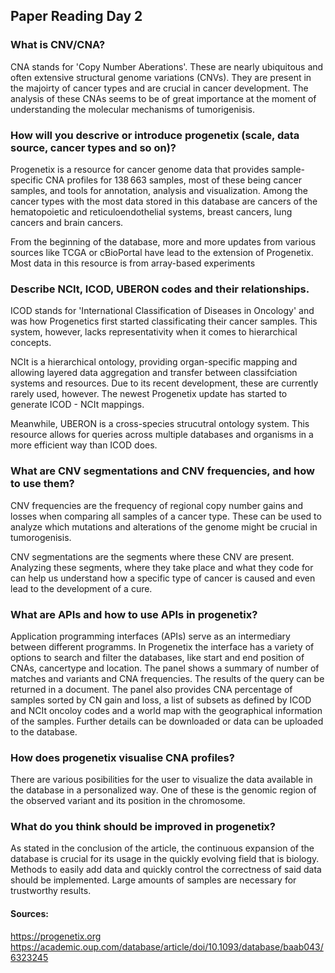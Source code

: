 ## Paper Reading Day 2

### What is CNV/CNA?
CNA stands for 'Copy Number Aberations'. These are nearly ubiquitous and often extensive structural genome variations (CNVs). They are present in the majoirty of cancer types and are crucial in cancer development. The analysis of these CNAs seems to be of great importance at the moment of understanding the molecular mechanisms of tumorigenisis. 

### How will you descrive or introduce progenetix (scale, data source, cancer types and so on)?
Progenetix is a resource for cancer genome data that provides sample-specific CNA profiles for 138 663 samples, most of these being cancer samples, and tools for annotation, analysis and visualization. Among the cancer types with the most data stored in this database are cancers of the hematopoietic and reticuloendothelial systems, breast cancers, lung cancers and brain cancers.

From the beginning of the database, more and more updates from various sources like TCGA or cBioPortal have lead to the extension of Progenetix. Most data in this resource is from array-based experiments

### Describe NCIt, ICOD, UBERON codes and their relationships.
ICOD stands for 'International Classification of Diseases in Oncology' and was how Progenetics first started classificating their cancer samples. This system, however, lacks representativity when it comes to hierarchical concepts. 

NCIt is a hierarchical ontology, providing organ-specific mapping and allowing layered data aggregation and transfer between classifciation systems and resources. Due to its recent development, these are currently rarely used, however. The newest Progenetix update has started to generate ICOD - NCIt mappings. 

Meanwhile, UBERON is a cross-species strucutral ontology system. This resource allows for queries across multiple databases and organisms in a more efficient way than ICOD does. 

### What are CNV segmentations and CNV frequencies, and how to use them?
CNV frequencies are the frequency of regional copy number gains and losses when comparing all samples of a cancer type. These can be used to analyze which mutations and alterations of the genome might be crucial in tumorogenisis.

CNV segmentations are the segments where these CNV are present. Analyzing these segments, where they take place and what they code for can help us understand how a specific type of cancer is caused and even lead to the development of a cure.

### What are APIs and how to use APIs in progenetix?
Application programming interfaces (APIs) serve as an intermediary between different programms. In Progenetix the interface has a variety of options to search and filter the databases, like start and end position of CNAs, cancertype and location. The panel shows a summary of number of matches and variants and CNA frequencies. The results of the query can be returned in a document. The panel also provides CNA percentage of samples sorted by CN gain and loss, a list of subsets as defined by ICOD and NCIt oncoloy codes and a world map with the geographical information of the samples. Further details can be downloaded or data can be uploaded to the database. 

### How does progenetix visualise CNA profiles?
There are various posibilities for the user to visualize the data available in the database in a personalized way. One of these is the genomic region of the observed variant and its position in the chromosome. 

### What do you think should be improved in progenetix?
As stated in the conclusion of the article, the continuous expansion of the database is crucial for its usage in the quickly evolving field that is biology. Methods to easily add data and quickly control the correctness of said data should be implemented. Large amounts of samples are necessary for trustworthy results. 

#### Sources:
https://progenetix.org
https://academic.oup.com/database/article/doi/10.1093/database/baab043/6323245
